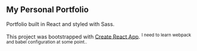 ## My Personal Portfolio

Portfolio built in React and styled with Sass.

This project was bootstrapped with [Create React App](https://github.com/facebook/create-react-app). <sup>I need to learn webpack and babel configuration at some point..</sup>
